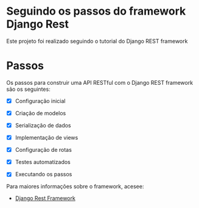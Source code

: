 # Seguindo os passos do framework Django Rest #
Este projeto foi realizado seguindo o tutorial do Django REST framework

# Passos #
Os passos para construir uma API RESTful com o Django REST framework são os seguintes:

- [x] Configuração inicial

- [x] Criação de modelos
 
- [x] Serialização de dados
 
- [x] Implementação de views

- [x] Configuração de rotas
- [x] Testes automatizados
- [x] Executando os passos

 
Para maiores informações sobre o framework, acesee:
- [Django Rest Framework](https://www.django-rest-framework.org/)
